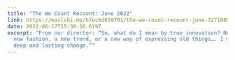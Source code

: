 ```yaml
---
title: "The We Count Recount: June 2022"
link: https://mailchi.mp/b7ec6d639701/the-we-count-recount-june-7271889
date: 2022-06-17T15:36:16.619Z
excerpt: "From our director: “So, what do I mean by true innovation? Not just a
  new fashion, a new trend, or a new way of expressing old things…. I mean a
  deep and lasting change.”"
---
```

